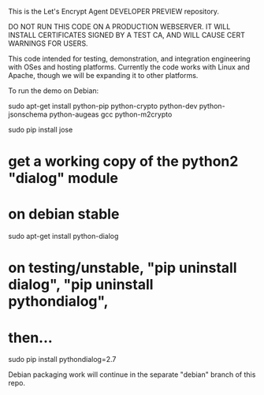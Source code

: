 This is the Let's Encrypt Agent DEVELOPER PREVIEW repository.

DO NOT RUN THIS CODE ON A PRODUCTION WEBSERVER.  IT WILL INSTALL CERTIFICATES
SIGNED BY A TEST CA, AND WILL CAUSE CERT WARNINGS FOR USERS.

This code intended for testing, demonstration, and integration engineering
with OSes and hosting platforms.  Currently the code works with Linux and
Apache, though we will be expanding it to other platforms.

To run the demo on Debian:

sudo apt-get install python-pip python-crypto python-dev python-jsonschema
python-augeas gcc python-m2crypto 

sudo pip install jose

# get a working copy of the python2 "dialog" module
# on debian stable

sudo apt-get install python-dialog

# on testing/unstable, "pip uninstall dialog", "pip uninstall pythondialog",
# then...
sudo pip install pythondialog=2.7 


Debian packaging work will continue in the separate "debian" branch of this
repo.
